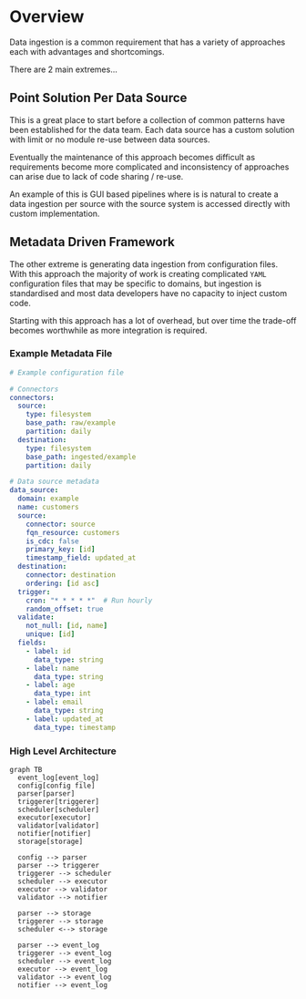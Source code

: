 # Overview

Data ingestion is a common requirement that has a variety of approaches each
with advantages and shortcomings.

There are 2 main extremes...

## Point Solution Per Data Source

This is a great place to start before a collection of common patterns have been
established for the data team. Each data source has a custom solution with
limit or no module re-use between data sources.

Eventually the maintenance of this approach becomes difficult as requirements
become more complicated and inconsistency of approaches can arise due to lack
of code sharing / re-use.

An example of this is GUI based pipelines where is is natural to create a data
ingestion per source with the source system is accessed directly with custom
implementation.

## Metadata Driven Framework

The other extreme is generating data ingestion from configuration files. With
this approach the majority of work is creating complicated `YAML` configuration
files that may be specific to domains, but ingestion is standardised and most
data developers have no capacity to inject custom code.

Starting with this approach has a lot of overhead, but over time the trade-off
becomes worthwhile as more integration is required.

### Example Metadata File

```YAML
# Example configuration file

# Connectors
connectors:
  source: 
    type: filesystem
    base_path: raw/example
    partition: daily
  destination: 
    type: filesystem
    base_path: ingested/example
    partition: daily

# Data source metadata
data_source:
  domain: example
  name: customers
  source: 
    connector: source
    fqn_resource: customers
    is_cdc: false
    primary_key: [id]
    timestamp_field: updated_at
  destination:
    connector: destination
    ordering: [id asc]
  trigger:
    cron: "* * * * *"  # Run hourly
    random_offset: true
  validate:
    not_null: [id, name]
    unique: [id]
  fields:
    - label: id
      data_type: string
    - label: name
      data_type: string
    - label: age
      data_type: int
    - label: email
      data_type: string
    - label: updated_at
      data_type: timestamp
```

### High Level Architecture

```mermaid
graph TB
  event_log[event_log]
  config[config file]
  parser[parser]
  triggerer[triggerer]
  scheduler[scheduler]
  executor[executor]
  validator[validator]
  notifier[notifier]
  storage[storage]

  config --> parser
  parser --> triggerer
  triggerer --> scheduler
  scheduler --> executor
  executor --> validator
  validator --> notifier

  parser --> storage
  triggerer --> storage
  scheduler <--> storage

  parser --> event_log
  triggerer --> event_log
  scheduler --> event_log
  executor --> event_log
  validator --> event_log
  notifier --> event_log
```

